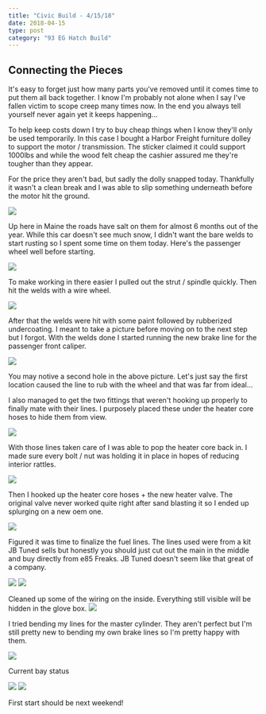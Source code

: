 ```yaml
---
title: "Civic Build - 4/15/18"
date: 2018-04-15
type: post
category: "93 EG Hatch Build"
---
```


## Connecting the Pieces

It's easy to forget just how many parts you've removed until it comes time to put them all back together. I know I'm probably not alone when I say I've fallen victim to scope creep many times now. In the end you always tell yourself never again yet it keeps happening...

To help keep costs down I try to buy cheap things when I know they'll only be used temporarily. In this case I bought a Harbor Freight furniture dolley to support the motor / transmission. The sticker claimed it could support 1000lbs and while the wood felt cheap the cashier assured me they're tougher than they appear.

For the price they aren't bad, but sadly the dolly snapped today. Thankfully it wasn't a clean break and I was able to slip something underneath before the motor hit the ground.

![](images/1.jpg)

Up here in Maine the roads have salt on them for almost 6 months out of the year. While this car doesn't see much snow, I didn't want the bare welds to start rusting so I spent some time on them today. Here's the passenger wheel well before starting.

![](images/2.jpg)

To make working in there easier I pulled out the strut / spindle quickly. Then hit the welds with a wire wheel.

![](images/3.jpg)

After that the welds were hit with some paint followed by rubberized undercoating. I meant to take a picture before moving on to the next step but I forgot. With the welds done I started running the new brake line for the passenger front caliper.

![](images/4.jpg)

You may notive a second hole in the above picture. Let's just say the first location caused the line to rub with the wheel and that was far from ideal...

I also managed to get the two fittings that weren't hooking up properly to finally mate with their lines. I purposely placed these under the heater core hoses to hide them from view.

![](images/6.jpg)

With those lines taken care of I was able to pop the heater core back in. I made sure every bolt / nut was holding it in place in hopes of reducing interior rattles.

![](images/7.jpg)

Then I hooked up the heater core hoses + the new heater valve. The original valve never worked quite right after sand blasting it so I ended up splurging on a new oem one.

![](images/8.jpg)

Figured it was time to finalize the fuel lines. The lines used were from a kit JB Tuned sells but honestly you should just cut out the main in the middle and buy directly from e85 Freaks. JB Tuned doesn't seem like that great of a company.

![](images/9.jpg)
![](images/10.jpg)

Cleaned up some of the wiring on the inside. Everything still visible will be hidden in the glove box.
![](images/11.jpg)

I tried bending my lines for the master cylinder. They aren't perfect but I'm still pretty new to bending my own brake lines so I'm pretty happy with them.

![](images/12.jpg)

Current bay status

![](images/13.jpg)
![](images/14.jpg)

First start should be next weekend!
